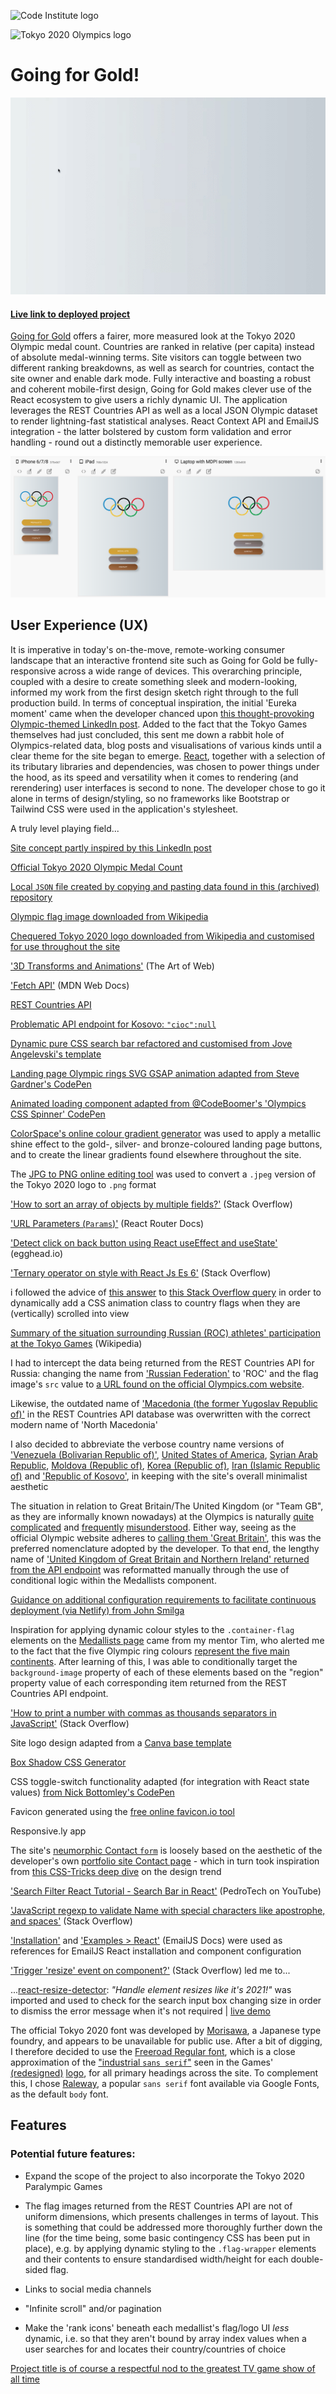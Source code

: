 ![Code Institute logo](https://codeinstitute.s3.amazonaws.com/fullstack/ci_logo_small.png)

![Tokyo 2020 Olympics logo](https://upload.wikimedia.org/wikipedia/en/thumb/1/1d/2020_Summer_Olympics_logo_new.svg/158px-2020_Summer_Olympics_logo_new.svg.png)

# Going for Gold!

![Going for Gold! landing page animation for desktop](docs/images/screenshots/gfg-landing-animation-desktop.gif)

#### [Live link to deployed project](https://going-for-gold.netlify.app/)

[Going for Gold](https://going-for-gold.netlify.app/) offers a fairer, more measured look at the Tokyo 2020 Olympic medal count. Countries are ranked in relative (per capita) instead of absolute medal-winning terms. Site visitors can toggle between two different ranking breakdowns, as well as search for countries, contact the site owner and enable dark mode. Fully interactive and boasting a robust and coherent mobile-first design, Going for Gold makes clever use of the React ecosystem to give users a richly dynamic UI. The application leverages the REST Countries API as well as a local JSON Olympic dataset to render lightning-fast statistical analyses. React Context API and EmailJS integration - the latter bolstered by custom form validation and error handling - round out a distinctly memorable user experience.

![Going for Gold responsive landing page device mockups](docs/images/screenshots/mockups/gfg-landing-responsive-mockups.png)

## User Experience (UX)

It is imperative in today's on-the-move, remote-working consumer landscape that an interactive frontend site such as Going for Gold be fully-responsive across a wide range of devices. This overarching principle, coupled with a desire to create something sleek and modern-looking, informed my work from the first design sketch right through to the full production build. In terms of conceptual inspiration, the initial 'Eureka moment' came when the developer chanced upon [this thought-provoking Olympic-themed LinkedIn post](https://www.linkedin.com/feed/update/urn:li:activity:6830398833353117697/). Added to the fact that the Tokyo Games themselves had just concluded, this sent me down a rabbit hole of Olympics-related data, blog posts and visualisations of various kinds until a clear theme for the site began to emerge. [React](https://reactjs.org/), together with a selection of its tributary libraries and dependencies, was chosen to power things under the hood, as its speed and versatility when it comes to rendering (and rerendering) user interfaces is second to none. The developer chose to go it alone in terms of design/styling, so no frameworks like Bootstrap or Tailwind CSS were used in the application's stylesheet.

A truly level playing field...

[Site concept partly inspired by this LinkedIn post](https://www.linkedin.com/feed/update/urn:li:activity:6830398833353117697/)

[Official Tokyo 2020 Olympic Medal Count](https://olympics.com/tokyo-2020/olympic-games/en/results/all-sports/medal-standings.htm)

[Local `JSON` file created by copying and pasting data found in this (archived) repository](https://github.com/kevinle-1/olympic-api)

[Olympic flag image downloaded from Wikipedia](https://upload.wikimedia.org/wikipedia/commons/thumb/a/a7/Olympic_flag.svg/640px-Olympic_flag.svg.png)

[Chequered Tokyo 2020 logo downloaded from Wikipedia and customised for use throughout the site](https://upload.wikimedia.org/wikipedia/sco/1/1d/2020_Summer_Olympics_logo_new.svg)

['3D Transforms and Animations'](https://www.the-art-of-web.com/css/3d-transforms/) (The Art of Web)

['Fetch API'](https://developer.mozilla.org/en-US/docs/Web/API/Fetch_API) (MDN Web Docs)

[REST Countries API](https://restcountries.eu/)

[Problematic API endpoint for Kosovo: `"cioc":null`](https://restcountries.eu/rest/v2/alpha/xk)

[Dynamic pure CSS search bar refactored and customised from Jove Angelevski's template](https://codepen.io/AlbertFeynman/pen/BPvzWZ)

[Landing page Olympic rings SVG GSAP animation adapted from Steve Gardner's CodePen](https://codepen.io/ste-vg/details/kXzXYW)

[Animated loading component adapted from @CodeBoomer's 'Olympics CSS Spinner' CodePen](https://codepen.io/CodeBoomer/pen/BzOPPz/)

[ColorSpace's online colour gradient generator](https://mycolor.space/gradient) was used to apply a metallic shine effect to the gold-, silver- and bronze-coloured landing page buttons, and to create the linear gradients found elsewhere throughout the site.

The [JPG to PNG online editing tool](https://jpg2png.com/) was used to convert a `.jpeg` version of the Tokyo 2020 logo to `.png` format

['How to sort an array of objects by multiple fields?'](https://stackoverflow.com/questions/6913512/how-to-sort-an-array-of-objects-by-multiple-fields) (Stack Overflow)

['URL Parameters (`Params`)'](https://reactrouter.com/web/example/url-params) (React Router Docs)

['Detect click on back button using React useEffect and useState'](https://egghead.io/lessons/egghead-detect-click-on-back-button-using-react-useeffect-y-usestate) (egghead.io)

['Ternary operator on style with React Js Es 6'](https://stackoverflow.com/questions/41092677/ternary-operator-on-style-with-react-js-es-6) (Stack Overflow)

i followed the advice of [this answer](https://stackoverflow.com/a/22480938/12176426) to [this Stack Overflow query](https://stackoverflow.com/questions/487073/how-to-check-if-element-is-visible-after-scrolling) in order to dynamically add a CSS animation class to country flags when they are (vertically) scrolled into view

[Summary of the situation surrounding Russian (ROC) athletes' participation at the Tokyo Games](https://en.wikipedia.org/wiki/Russian_Olympic_Committee_athletes_at_the_2020_Summer_Olympics) (Wikipedia)

I had to intercept the data being returned from the REST Countries API for Russia: changing the name from ['Russian Federation'](https://restcountries.eu/rest/v2/name/russia) to 'ROC' and the flag image's `src` value to [a URL found on the official Olympics.com website](https://olympics.com/tokyo-2020/olympic-games/resCOMMON/img/flags/ROC.png).

Likewise, the outdated name of ['Macedonia (the former Yugoslav Republic of)'](https://restcountries.eu/rest/v2/name/macedonia) in the REST Countries API database was overwritten with the correct modern name of 'North Macedonia'

I also decided to abbreviate the verbose country name versions of ['Venezuela (Bolivarian Republic of)'](https://restcountries.eu/rest/v2/name/venezuela), [United States of America](https://restcountries.eu/rest/v2/name/usa), [Syrian Arab Republic](https://restcountries.eu/rest/v2/name/syria), [Moldova (Republic of)](https://restcountries.eu/rest/v2/name/moldova), [Korea (Republic of)](https://restcountries.eu/rest/v2/alpha/kr), [Iran (Islamic Republic of)](https://restcountries.eu/rest/v2/name/iran) and ['Republic of Kosovo'](https://restcountries.eu/rest/v2/name/kosovo), in keeping with the site's overall minimalist aesthetic

The situation in relation to Great Britain/The United Kingdom (or "Team GB", as they are informally known nowadays) at the Olympics is naturally [quite complicated](https://en.wikipedia.org/wiki/Team_GB#Calls_for_renaming) and [frequently](https://inews.co.uk/sport/olympics/team-gb-why-not-uk-olympics-tokyo-2020-name-british-explained-1122737) [misunderstood](https://twitter.com/daraobriain/status/1418897202471227394). Either way, seeing as the official Olympic website adheres to [calling them 'Great Britain'](https://olympics.com/tokyo-2020/olympic-games/en/results/all-sports/medal-standings.htm), this was the preferred nomenclature adopted by the developer. To that end, the lengthy name of ['United Kingdom of Great Britain and Northern Ireland' returned from the API endpoint](https://restcountries.eu/rest/v2/name/great%20britain) was reformatted manually through the use of conditional logic within the Medallists component.

[Guidance on additional configuration requirements to facilitate continuous deployment (via Netlify) from John Smilga](https://www.udemy.com/course/react-tutorial-and-projects-course/learn/lecture/22778973#content)

Inspiration for applying dynamic colour styles to the `.container-flag` elements on the [Medallists page](https://going-for-gold.netlify.app/medallists) came from my mentor Tim, who alerted me to the fact that the five Olympic ring colours [represent the five main continents](https://en.wikipedia.org/wiki/Olympic_symbols#:~:text=The%201949%E2%80%9350%20edition%20of,%2C%20and%20red%20for%20America%22). After learning of this, I was able to conditionally target the `background-image` property of each of these elements based on the "region" property value of each corresponding item returned from the REST Countries API endpoint.

['How to print a number with commas as thousands separators in JavaScript'](https://stackoverflow.com/questions/2901102/how-to-print-a-number-with-commas-as-thousands-separators-in-javascript) (Stack Overflow)

Site logo design adapted from a [Canva base template](https://www.canva.com/design/DAEpKFB9Qs4/EgBNQWkP7pLS6kfjalAE4A/edit)

[Box Shadow CSS Generator](https://cssgenerator.org/box-shadow-css-generator.html)

CSS toggle-switch functionality adapted (for integration with React state values) [from Nick Bottomley's CodePen](https://codepen.io/nickbottomley/pen/uhfmn)

Favicon generated using the [free online favicon.io tool](https://favicon.io/favicon-converter/)

Responsive.ly app

The site's [neumorphic Contact `form`](https://going-for-gold.netlify.app/contact/) is loosely based on the aesthetic of the developer's own [portfolio site Contact page](https://loosenthedark.tech/contact.html) - which in turn took inspiration from [this CSS-Tricks deep dive](https://css-tricks.com/neumorphism-and-css/) on the design trend

['Search Filter React Tutorial - Search Bar in React'](https://www.youtube.com/watch?v=mZvKPtH9Fzo) (PedroTech on YouTube)

['JavaScript regexp to validate Name with special characters like apostrophe, and spaces'](https://stackoverflow.com/questions/24754914/javascript-regexp-to-validate-name-with-special-characters-like-apostrophe-and) (Stack Overflow)

['Installation'](https://www.emailjs.com/docs/sdk/installation/) and ['Examples > React'](https://www.emailjs.com/docs/examples/reactjs/) (EmailJS Docs) were used as references for EmailJS React installation and component configuration

['Trigger 'resize' event on component?'](https://stackoverflow.com/questions/37775020/trigger-resize-event-on-component) (Stack Overflow) led me to...

...[react-resize-detector](https://www.npmjs.com/package/react-resize-detector): _"Handle element resizes like it's 2021!"_ was imported and used to check for the search input box changing size in order to dismiss the error message when it's not required | [live demo](http://maslianok.github.io/react-resize-detector/)

The official Tokyo 2020 font was developed by [Morisawa](https://olympics.com/tokyo-2020/en/news/morisawa-official-font-tokyo-2020), a Japanese type foundry, and appears to be unavailable for public use. After a bit of digging, I therefore decided to use the [Freeroad Regular font](https://webfonts.ffonts.net/Freeroad-Regular.font), which is a close approximation of the ["industrial `sans serif`"](https://fontmeme.com/images/TOKYO-2020-NEW.gif) seen in the Games' [(redesigned)](https://www.theguardian.com/sport/2016/apr/25/tokyo-2020-organisers-unveil-new-logo-olympic-plagiarism-allegations) [logo](https://fontmeme.com/images/TOKYO-2020-NEW.gif), for all primary headings across the site. To complement this, I chose [Raleway](https://fonts.google.com/specimen/Raleway?query=raleway), a popular `sans serif` font available via Google Fonts, as the default `body` font.

## Features

### Potential future features:

- Expand the scope of the project to also incorporate the Tokyo 2020 Paralympic Games

- The flag images returned from the REST Countries API are not of uniform dimensions, which presents challenges in terms of layout. This is something that could be addressed more thoroughly further down the line (for the time being, some basic contingency CSS has been put in place), e.g. by applying dynamic styling to the `.flag-wrapper` elements and their contents to ensure standardised width/height for each double-sided flag.

- Links to social media channels

- "Infinite scroll" and/or pagination

- Make the 'rank icons' beneath each medallist's flag/logo UI _less_ dynamic, i.e. so that they aren't bound by array index values when a user searches for and locates their country/countries of choice

[Project title is of course a respectful nod to the greatest TV game show of all time](https://www.youtube.com/watch?v=lTjVNwYRCNk)
